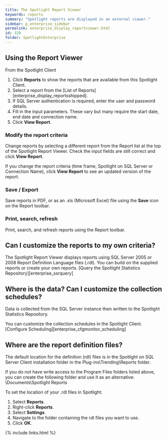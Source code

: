 ```yaml
---
title: The Spotlight Report Viewer
keywords: reports
summary: "Spotlight reports are displayed in an external viewer."
sidebar: p_enterprise_sidebar
permalink: enterprise_display_reportviewer.html
id: 320
folder: SpotlightEnterprise
---
```


## Using the Report Viewer
From the Spotlight Client

1. Click **Reports** to show the reports that are available from this Spotlight Client.
2. Select a report from the [List of Reports][enterprise_display_reportsshipped].
3. If SQL Server authentication is required, enter the user and password details.
4. Fill in the input parameters. These vary but many require the start date, end date and connection name.
5. Click **View Report**.

### Modify the report criteria
Change reports by selecting a different report from the Report list at the top of the Spotlight Report Viewer. Check the input fields are still correct and click **View Report**.

If you change the report criteria (time frame, Spotlight on SQL Server or Connection Name), click **View Report** to see an updated version of the report.

### Save / Export
Save reports in PDF, or as an .xls (Microsoft Excel) file using the **Save** icon on the Report toolbar.

### Print, search, refresh
Print, search, and refresh reports using the Report toolbar.


## Can I customize the reports to my own criteria?
The Spotlight Report Viewer displays reports using SQL Server 2005 or 2008 Report Definition Language files (.rdl). You can build on the supplied reports or create your own reports. [Query the Spotlight Statistics Repository][enterprise_ssrquery]

## Where is the data? Can I customize the collection schedules?
Data is collected from the SQL Server instance then written to the Spotlight Statistics Repository.

You can customize the collection schedules in the Spotlight Client. [Configure Scheduling][enterprise_cfgmonitor_scheduling]

## Where are the report definition files?
The default location for the definition (rdl) files is in the Spotlight on SQL Server Client installation folder in the Plug-ins\Trending\Reports folder.

If you do not have write access to the Program Files folders listed above, you can create the following folder and use it as an alternative: <user>\Documents\Spotlight Reports

To set the location of your .rdl files in Spotlight:

1. Select **Reports**.
2. Right-click **Reports**.
3. Select **Settings**.
4. Navigate to the folder containing the rdl files you want to use.
5. Click **OK**.


{% include links.html %}
